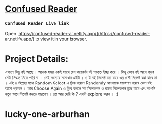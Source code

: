 
# [Confused Reader](https://confused-reader-ar.netlify.app/)

### `Confused Reader Live link`

Open [https://confused-reader-ar.netlify.app/](https://confused-reader-ar.netlify.app/) to view it in your browser.

# Project Details: 
এখানে কিছু বই আছে । অনেক সময় একই সাথে বেশ কয়েকটা বই পড়তে ইচ্ছা করে । কিন্তু কোন বই আগে পড়ব সেটা সিদ্ধান্ত নিতে পারি না । সেই সমস্যার সামাধান এইটা । ৪ টা বই সিলেক্ট করা যাবে এর বেশী সিলেক্ট করা যাবে না । এই ৪ বইয়ের মধ্যে Random Select এ ক্লিক করলে Randomly আপনাকে সাজেশন করবে কোন বই আগে পড়বেন । আর Choose Again এ ক্লিক করলে সব সিলেকশন ও রান্ডম সিলেকশন মুছে যাবে এবং আপনি নতুন ভাবে সিলেক্ট করতে পারবেন । 
তো আর দেরি কি ? 
এখনি explore করুন । :) 
# lucky-one-arburhan
